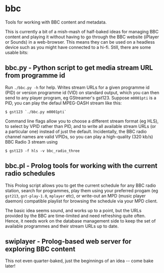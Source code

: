 # bbc
Tools for working with BBC content and metadata.

This is currently a bit of a mish-mash of half-baked ideas for managing BBC content
and playing it without having to go through the BBC website (iPlayer or Sounds) in
a web-browser. This means they can be used on a headless device such as you might 
have connected to a hi-fi. Still, there are some usable bits:

## bbc.py - Python script to get media stream URL from programme id

Run `./bbc.py -h` for help. Writes stream URLs for a given programme id (PID)
or version programme id (VID) on standard output, which you can then send to
any player program, eg GStreamer's gst123. Suppose `m0001pti` is a PID, you can
play the defaul MPEG-DASH stream like this:

    $ gst123 `./bbc.py m0001pti`

Command line flags allow you to choose a different stream format (eg HLS),
to select by VPID rather than PID, and to write all available stream URLs
(or a particular one) instead of just the default. Incidentally, the BBC
radio channel names are valid VPIDs, so you can play a high-quality (320 kb/s)
BBC Radio 3 stream using

    $ gst123 -f hls -v bbc_radio_three

## bbc.pl - Prolog tools for working with the current radio schedules

This Prolog script allows you to get the current schedule for any BBC
radio station, search for programmes, play them using your preferred
progam (eg `gst213`, `gst-play-1.0`, `mplayer` etc), or write-out an
MPD (music player daemon) compatible playlist for browsing the schedule
via your MPD client. 

The basic idea seems sound, and works up to a point, but the URLs provided
by the BBC are time-limited and need refreshing quite often. Hence, it needs
work on the database management side to keep the set of available programmes
and their stream URLs up to date.

## swiplayer - Prolog-based web server for exploring BBC content

This not even quarter-baked, just the beginnings of an idea -- come bake later!

